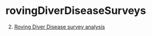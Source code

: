 # rovingDiverDiseaseSurveys

2.  [Roving Diver Disease survey analysis](https://icombs2017.github.io/rovingDiverDiseaseSurveys/code/)